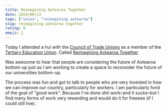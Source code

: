 ```yaml
---
title: Reimagining Aotearoa Together
date: 2024/06/13
tags: ["union", "reimagining aotearoa"]
slug: reimagining-aotearoa-together
rating: 8
emoji: 💭
---
```


Today I attended a hui with the [Council of Trade Unions](https://union.org.nz) as a member of the [Tertiary Education Union](https://teu.ac.nz). Called [Reimagining Aotearoa Together](https://www.instagram.com/reimagining_aotearoa_together/)

Was awesome to hear that people are considering the future of Aotearoa bottom-up just as I am working to create a space to reconsider the future of our universities bottom-up.

The process was fun and got to talk to people who are very invested in how we can improve our country, particularly for workers. I am particularly fond of the goal of "good work". Because I've done shit work–and it sucks–but I find many forms of work very rewarding and would do it for freeeee (if I could still live).